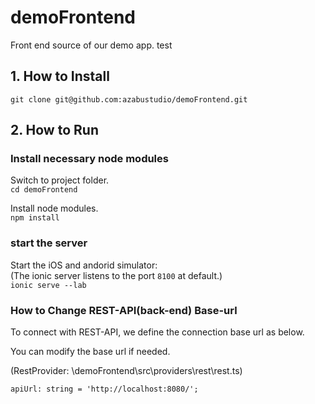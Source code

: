 # demoFrontend
Front end source of our demo app.
test
## 1. How to Install
```git clone git@github.com:azabustudio/demoFrontend.git```

## 2. How to Run
### Install necessary node modules
Switch to project folder.<br>
```cd demoFrontend```

Install node modules.<br>
```npm install```

### start the server
Start the iOS and andorid simulator: <br>
(The ionic server listens to the port `8100` at default.)<br>
```ionic serve --lab```

### How to Change REST-API(back-end) Base-url
To connect with REST-API, we define the connection base url as below. 

You can modify the base url if needed.

(RestProvider: \demoFrontend\src\providers\rest\rest.ts)

```apiUrl: string = 'http://localhost:8080/';```


